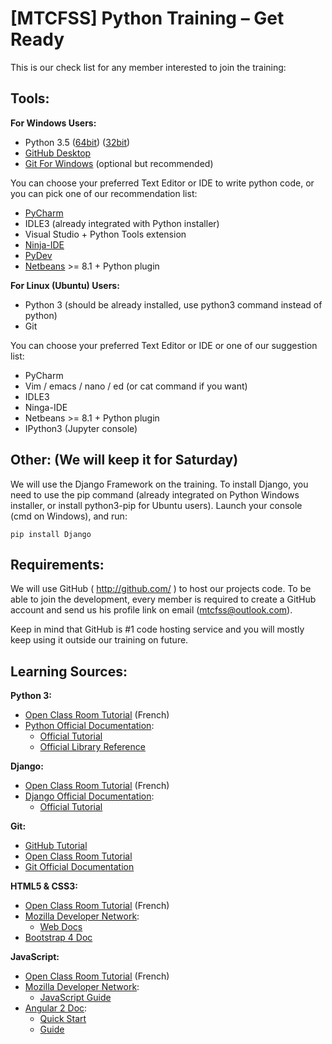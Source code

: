 [MTCFSS] Python Training – Get Ready
====================================

This is our check list for any member interested to join the training:

## Tools:

**For Windows Users:**

- Python 3.5 ([64bit](https://www.python.org/ftp/python/3.5.1/python-3.5.1-amd64.exe))
  ([32bit](https://www.python.org/ftp/python/3.5.1/python-3.5.1.exe))
- [GitHub Desktop](https://desktop.github.com/)
- [Git For Windows](https://git-for-windows.github.io/) (optional but recommended)

You can choose your preferred Text Editor or IDE to write python code, or you
can pick one of our recommendation list:

- [PyCharm](https://www.jetbrains.com/pycharm-edu/)
- IDLE3 (already integrated with Python installer)
- Visual Studio + Python Tools extension
- [Ninja-IDE](http://ninja-ide.org/home/)
- [PyDev](http://www.pydev.org/)
- [Netbeans](https://netbeans.org/) >= 8.1 + Python plugin

**For Linux (Ubuntu) Users:**

- Python 3 (should be already installed, use python3 command instead of python)
- Git

You can choose your preferred Text Editor or IDE or one of our suggestion list:

- PyCharm
- Vim / emacs / nano / ed (or cat command if you want)
- IDLE3
- Ninga-IDE
- Netbeans >= 8.1 + Python plugin
- IPython3 (Jupyter console)

## Other: (We will keep it for Saturday)

We will use the Django Framework on the training. To install Django, you need to
use the pip command (already integrated on Python Windows installer, or install
python3-pip for Ubuntu users). Launch your console (cmd on Windows), and run:

```shell
pip install Django
```

## Requirements:

We will use GitHub ( http://github.com/ ) to host our projects code. To be able
to join the development, every member is required to create a GitHub account and
send us his profile link on email ([mtcfss@outlook.com](mailto:mtcfss@outlook.com)).

Keep in mind that GitHub is #1 code hosting service and you will mostly keep
using it outside our training on future.

## Learning Sources:

**Python 3:**

- [Open Class Room Tutorial](https://openclassrooms.com/courses/apprenez-a-programmer-en-python)
  (French)
- [Python Official Documentation](https://docs.python.org/3/):
  - [Official Tutorial](https://docs.python.org/3/tutorial/index.html)
  - [Official Library Reference](https://docs.python.org/3/library/index.html)

**Django:**

- [Open Class Room Tutorial](https://openclassrooms.com/courses/developpez-votre-site-web-avec-le-framework-django)
  (French)
- [Django Official Documentation](https://docs.djangoproject.com/en/1.9/):
  - [Official Tutorial](https://docs.djangoproject.com/en/1.9/intro/overview/)

**Git:**

- [GitHub Tutorial](https://try.github.io/)
- [Open Class Room Tutorial](https://openclassrooms.com/courses/manage-your-code-with-git-and-github)
- [Git Official Documentation](https://git-scm.com/doc)

**HTML5 & CSS3:**

- [Open Class Room Tutorial](https://openclassrooms.com/courses/apprenez-a-creer-votre-site-web-avec-html5-et-css3)
  (French)
- [Mozilla Developer Network](https://developer.mozilla.org/en-US/):
  - [Web Docs](https://developer.mozilla.org/en-US/docs/Web)
- [Bootstrap 4 Doc](http://v4-alpha.getbootstrap.com/getting-started/introduction/)

**JavaScript:**

- [Open Class Room Tutorial](https://openclassrooms.com/courses/dynamisez-vos-sites-web-avec-javascript)
  (French)
- [Mozilla Developer Network](https://developer.mozilla.org/en-US/):
  - [JavaScript Guide](https://developer.mozilla.org/en-US/docs/Web/JavaScript)
- [Angular 2 Doc](https://angular.io/docs/ts/latest/):
  - [Quick Start](https://angular.io/docs/ts/latest/quickstart.html)
  - [Guide](https://angular.io/docs/ts/latest/quickstart.html)
